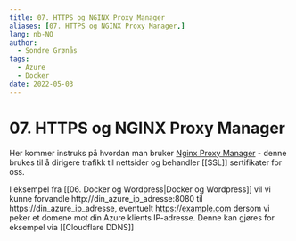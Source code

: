 ```yaml
---
title: 07. HTTPS og NGINX Proxy Manager
aliases: [07. HTTPS og NGINX Proxy Manager,]
lang: nb-NO
author:
  - Sondre Grønås
tags:
  - Azure
  - Docker
date: 2022-05-03
---
```

# 07. HTTPS og NGINX Proxy Manager
Her kommer instruks på hvordan man bruker [Nginx Proxy Manager](https://nginxproxymanager.com/) - denne brukes til å dirigere trafikk til nettsider og behandler [[SSL]] sertifikater for oss.

I eksempel fra [[06. Docker og Wordpress|Docker og Wordpress]] vil vi kunne forvandle http://din_azure_ip_adresse:8080 til https://din_azure_ip_adresse, eventuelt https://example.com dersom vi peker et domene mot din Azure klients IP-adresse. Denne kan gjøres for eksempel via [[Cloudflare DDNS]]